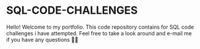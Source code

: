 # SQL-CODE-CHALLENGES
Hello! Welcome to my portfolio. This code repository contains for SQL code challenges i have attempted. Feel free to take a look around and e-mail me if you have any questions 👋🏾
